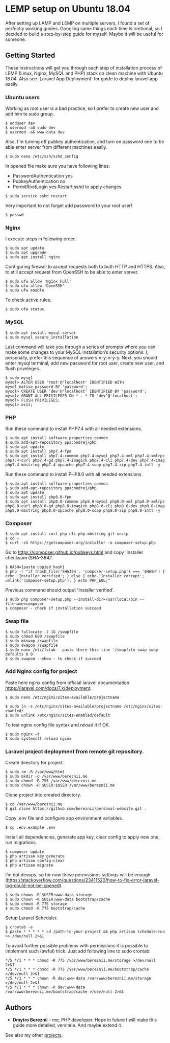 # LEMP setup on Ubuntu 18.04

After setting up LAMP and LEMP on multiple servers, I found a set of perfectly working guides. Googling same things each time is irretional, so I decided to build a step-by-step guide for myself. Maybe it will be useful for someone.

## Getting Started

These instructions will get you through each step of installation process of LEMP (Linux, Nginx, MySQL and PHP) stack on clean machine with Ubuntu 18.04. Also see 'Laravel App Deployment' for guide to deploy laravel app easily.

### Ubuntu users

Working as root user is a bad practice, so I prefer to create new user and add him to sudo group.

```
$ adduser dev
$ usermod -aG sudo dev
$ usermod -aG www-data dev
```

Also, I'm turning off pubkey authentication, and turn on password one to be able enter server from different machines easily.

```
$ sudo nano /etc/ssh/sshd_config
```

In opened file make sure you have following lines:
* PasswordAuthentication yes
* PubkeyAuthentication no
* PermitRootLogin yes
Restart sshd to apply changes.

```
$ sudo service sshd restart
```

Very important to not forget add password to your root user!

```
$ passwd
```

### Nginx

I execute steps in following order.

```
$ sudo apt update
$ sudo apt upgrade
$ sudo apt install nginx
```
Configuring firewall to accept requests both to both HTTP and HTTPS. Also, to still accept request from OpenSSH to be able to enter server. 

```
$ sudo ufw allow 'Nginx Full'
$ sudo ufw allow 'OpenSSH'
$ sudo ufw enable
```

To check active rules.
```
$ sudo ufw status
```

### MySQL

```
$ sudo apt install mysql-server
$ sudo mysql_secure_installation
```

Last command will take you through a series of prompts where you can make some changes to your MySQL installation’s security options. I, personally, prefer this sequence of answers n-y-n-y-y.
Next, you should enter mysql terminal, add new password for root user, create new user, and flush priveleges.

```
$ sudo mysql
mysql> ALTER USER 'root'@'localhost' IDENTIFIED WITH mysql_native_password BY 'password';
mysql> CREATE USER 'dev'@'localhost' IDENTIFIED BY 'password';
mysql> GRANT ALL PRIVILEGES ON * . * TO 'dev'@'localhost';
mysql> FLUSH PRIVILEGES;
mysql> exit;
```

### PHP

Run these command to install PHP7.4 with all needed extensions.

```
$ sudo apt install software-properties-common
$ sudo add-apt-repository ppa:ondrej/php
$ sudo apt update
$ sudo apt install php7.4-fpm
$ sudo apt install php7.4-common php7.4-mysql php7.4-xml php7.4-xmlrpc php7.4-curl php7.4-gd php7.4-imagick php7.4-cli php7.4-dev php7.4-imap php7.4-mbstring php7.4-opcache php7.4-soap php7.4-zip php7.4-intl -y

```

Run these command to install PHP8.0 with all needed extensions.

```
$ sudo apt install software-properties-common
$ sudo add-apt-repository ppa:ondrej/php
$ sudo apt update
$ sudo apt install php8.0-fpm
$ sudo apt install php8.0-common php8.0-mysql php8.0-xml php8.0-xmlrpc php8.0-curl php8.0-gd php8.0-imagick php8.0-cli php8.0-dev php8.0-imap php8.0-mbstring php8.0-opcache php8.0-soap php8.0-zip php8.0-intl -y

```

### Composer

```
$ sudo apt install curl php-cli php-mbstring git unzip
$ cd ~
$ curl -sS https://getcomposer.org/installer -o composer-setup.php
```
Go to https://composer.github.io/pubkeys.html and copy 'Installer checksum (SHA-384)'.
```
$ HASH={paste copied hash}
$ php -r "if (hash_file('SHA384', 'composer-setup.php') === '$HASH') { echo 'Installer verified'; } else { echo 'Installer corrupt'; unlink('composer-setup.php'); } echo PHP_EOL;"
```
Previous command should output 'Installer verified'.

```
$ sudo php composer-setup.php --install-dir=/usr/local/bin --filename=composer
$ composer - check if installation succeed
```

### Swap file

```
$ sudo fallocate -l 1G /swapfile
$ sudo chmod 600 /swapfile
$ sudo mkswap /swapfile
$ sudo swapon /swapfile
$ sudo nano /etc/fstab - paste there this line '/swapfile swap swap defaults 0 0'
$ sudo swapon --show - to check if succeed
```

### Add Nginx config for project

Paste here nginx config from official laravel documentation https://laravel.com/docs/7.x/deployment.
```
$ sudo nano /etc/nginx/sites-available/projectname
```

```
$ sudo ln -s /etc/nginx/sites-available/projectname /etc/nginx/sites-enabled/
$ sudo unlink /etc/nginx/sites-enabled/default
```

To test nginx config file syntax and reload it if OK.
```
$ sudo nginx -t
$ sudo systemctl reload nginx
```

### Laravel project deployment from remote git repository.

Create directory for project.
```
$ sudo rm -R /var/www/html
$ sudo mkdir -p /var/www/bereznii.me
$ sudo chmod -R 755 /var/www/bereznii.me
$ sudo chown -R $USER:$USER /var/www/bereznii.me
```

Clone project into created directory.
```
$ cd /var/www/bereznii.me
$ git clone https://github.com/bereznii/personal-website.git . 
```

Copy .env file and configure app environment variables.
```
$ cp .env.example .env 
```

Install all dependencies, generate app key, clear config to apply new one, run migrations.
```
$ composer update
$ php artisan key:generate
$ php artisan config:clear
$ php artisan migrate
```

I’m not devops, so for now these permissions settings will be enough (https://stackoverflow.com/questions/23411520/how-to-fix-error-laravel-log-could-not-be-opened).
```
$ sudo chown -R $USER:www-data storage
$ sudo chown -R $USER:www-data bootstrap/cache
$ sudo chmod -R 775 storage
$ sudo chmod -R 775 bootstrap/cache
```

Setup Laravel Scheduler.
```
$ crontab -e
$ paste * * * * * cd /path-to-your-project && php artisan schedule:run >> /dev/null 2>&1
```

To avoid further possible problems with permissions it is possible to implement such (awful) trick. Just add following line to sudo crontab:
```
*/5 */1 * * * chmod -R 775 /var/www/bereznii.me/storage >/dev/null 2>&1
*/5 */1 * * * chmod -R 775 /var/www/bereznii.me/bootstrap/cache >/dev/null 2>&1
*/5 */1 * * * chown -R dev:www-data /var/www/bereznii.me/storage >/dev/null 2>&1
*/5 */1 * * * chown -R dev:www-data /var/www/bereznii.me/bootstrap/cache >/dev/null 2>&1
```

## Authors

* **Dmytro Bereznii** - me, PHP developer. Hope in future I will make this guide more detailed, versitele. And maybe extend it.

See also my other [projects](https://github.com/bereznii).
